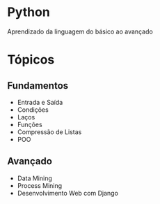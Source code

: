 # Python
Aprendizado da linguagem do básico ao avançado

# Tópicos

## Fundamentos

- Entrada e Saída
- Condições
- Laços
- Funções
- Compressão de Listas
- POO

## Avançado
- Data Mining
- Process Mining
- Desenvolvimento Web com Django
